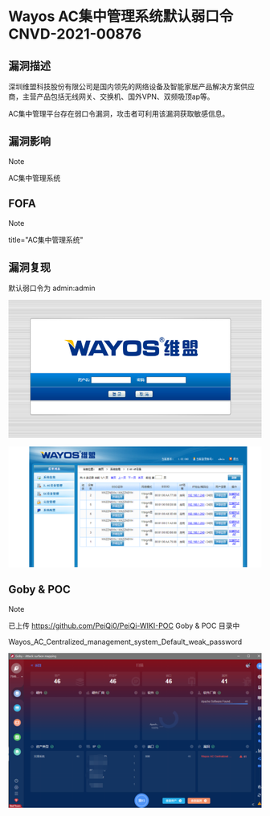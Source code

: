 # Wayos AC集中管理系统默认弱口令  CNVD-2021-00876

## 漏洞描述

深圳维盟科技股份有限公司是国内领先的网络设备及智能家居产品解决方案供应商，主营产品包括无线网关、交换机、国外VPN、双频吸顶ap等。

AC集中管理平台存在弱口令漏洞，攻击者可利用该漏洞获取敏感信息。

## 漏洞影响

> [!NOTE]
>
> AC集中管理系统

## FOFA

> [!NOTE]
>
> title="AC集中管理系统"

## 漏洞复现

默认弱口令为 admin:admin

![](image/wayos-1.png)

![](image/wayos-2.png)

## Goby & POC

> [!NOTE]
>
> 已上传 https://github.com/PeiQi0/PeiQi-WIKI-POC Goby & POC 目录中
>
> Wayos_AC_Centralized_management_system_Default_weak_password

![](image/wayos-3.png)